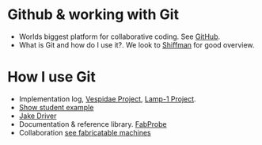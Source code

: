 # Github & working with Git

- Worlds biggest platform for collaborative coding. See [GitHub](https://github.com). 
- What is Git and how do I use it?. We look to [Shiffman](https://www.youtube.com/watch?v=BCQHnlnPusY&list=PLRqwX-V7Uu6ZF9C0YMKuns9sLDzK6zoiV) for good overview. 
 
# How I use Git

- Implementation log, [Vespidae Project](https://github.com/frikkfossdal/Vespidae/tree/main/developLog), [Lamp-1 Project](https://github.com/frikkfossdal/lamp-1).
- [Show student example](https://github.com/BendickMH/Bachelor-Fres)
- [Jake Driver](https://gitlab.cba.mit.edu/jakeread/atkbldcdriver)
- Documentation & reference library. [FabProbe](https://github.com/frikkfossdal/fabProbe)
- Collaboration [see fabricatable machines](https://github.com/frikkfossdal/fabricatable-machines)
